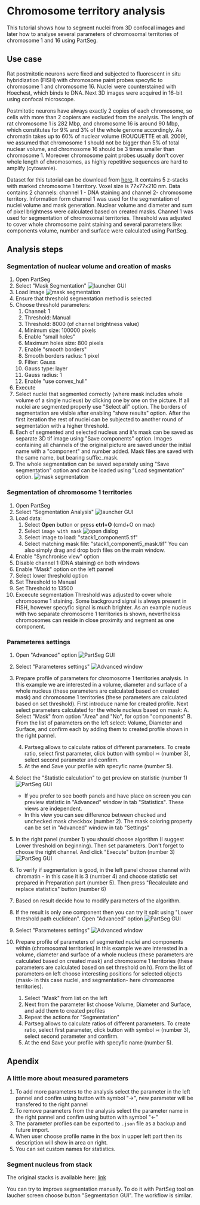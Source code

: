
# Chromosome territory analysis

This tutorial shows how to segment nuclei from 3D confocal images and later how to analyse several parameters of chromosomal territories of chromosome 1 and 16 using PartSeg.

## Use case

Rat postmitotic neurons were fixed and subjected to fluorescent in situ hybridization (FISH)
with chromosome paint probes specyfic to chromosome 1 and chromosome 16.
Nuclei were counterstained with Hoechest, which binds to DNA. Next 3D images were acquired in 16-bit using confocal microscope.

Postmitotic neurons have always exactly 2 copies of each chromosome, so cells with more than 2 copiers are excluded from the analysis.
The length of rat chromosome 1 is 282 Mbp, and chromosome 16 is around 90 Mbp, which constitutes for 9% and 3% of the whole genome accordingly.
As chromatin takes up to 60% of nuclear volume (ROUQUETTE et all. 2009), we assumed that chromosome 1
should not be bigger than 5% of total nuclear volume, and chromosome 16 should be 3 times smaller than chromosome 1.
Moreover chromosome paint probes usually don't cover whole length of chromosomes, as highly repetitive sequences are hard to amplify (cytowanie).




Dataset for this tutorial can be download from [here](http://nucleus3d.cent.uw.edu.pl/PartSeg/Downloads/A_deconv_elements.zip). It contains 5 z-stacks with marked chromosome 1 territory. Voxel size is 77x77x210 nm. Data contains 2 channels: channel 1 - DNA staining and channel 2- chromosome territory. Information form channel 1 was used for the segmentation of nuclei volume and mask generation. Nuclear volume and diameter and sum of pixel brightness were calculated based on created masks. Channel 1 was used for segmentation of chromosomal territories. Threshold was adjusted to cover whole chromosome paint staining and several parameters like: components volume, number and surface were calculated using PartSeg.

## Analysis steps

### Segmentation of nuclear volume and creation of masks

1. Open PartSeg
2. Select "Mask Segmentation"
    ![launcher GUI](./images/launcher.png)
3. Load image
    ![mask segmentation](./images/mask_segmentation.png)
4. Ensure that threshold segmentation method is selected
5. Choose threshold parameters:
    1. Channel: 1
    2. Threshold: Manual
    3. Threshold: 8000 (of channel brightness value)
    4. Minimum size: 100000 pixels
    5. Enable "small holes"
    6. Maximum holes size: 800 pixels
    7. Enable "smooth borders"
    8. Smooth borders radius: 1 pixel
    9. Filter: Gauss
    10. Gauss type: layer
    11. Gauss radius: 1
    12. Enable "use convex_hull"
6. Execute
7. Select nuclei that segmented correctly (where mask includes whole volume of a single nucleus) by clicking one by one on the picture.
If all nuclei are segmented properly use "Select all" option. The borders of segmentation are visible after enabling "show results" option.
After the first iteration the rest of nuclei can be subjected to another round of segmentation with a higher threshold.
8. Each of segmented and selected nucleus and it's mask can be saved as separate 3D tif image using "Save components" option.
Images containing all channels of the original picture are saved under the initial name with a "component" and number added. Mask files are saved with the same name, but bearing suffix:_mask.
9. The whole segmentation can be saved separately using "Save segmentation" option and can be loaded using "Load segmentation" option.
![mask segmentation](./images/mask_segmentation.png)

### Segmentation of chromosome 1 territories

1. Open PartSeg
2. Select "Segmentation Analysis"
    ![launcher GUI](./images/launcher.png)
3. Load data:
    1. Select **Open** button or press **ctrl+O** (cmd+O on mac)
    2. Select `image with mask`
    ![open dialog](images/open_file.png)
    3. Select image to load: "stack1_component5.tif"
    4. Select matching mask file: "stack1_component5_mask.tif"
You can also simply drag and drop both files on the main window.
4. Enable "Synchronise view" option
5. Disable channel 1 (DNA staining) on both windows
6. Enable "Mask" option on the left pannel
7. Select lower threshold option
8. Set Threshold to Manual
9. Set Threshold to 13500
10. Excecute segmentation
Threshold was adjusted to cover whole chromosome 1 staining. Some background signal is always present in FISH, however specyfic signal is much brighter. As an example nucleus with two separate chromosome 1 territories is shown, nevertheless chromosomes can reside in close proximity and segment as one component.
### Parameteres settings
1. Open "Advanced" option
    ![PartSeg GUI](images/main_window.png)
2. Select "Parameteres settings"
    ![Advanced window](images/advanced.png)
3. Prepare profile of parameters for chromosome 1 territories analysis.
In this example we are interested in a volume, diameter and surface of a whole nucleus (these parameters are calculated based on created mask) and chromosome 1 territories (these parameters are calculated based on set threshold).
First introduce name for created profile.
Next select parameters calculated for the whole nucleus based on mask:
A. Select "Mask" from option "Area" and "No", for option "components"
B. From the list of parameters on the left select: Volume, Diameter and Surface, and confirm each by adding them to created profile shown in the right pannel.

    4. Partseg allows to calculate ratios of different parameters. To create ratio, select first parameter, click button with symbol ∺ (number 3), select second parameter and confirm.
    5. At the end Save your profile with specyfic name (number 5).

2. Select the "Statistic calculation" to get preview on statistic (number 1)
![PartSeg GUI](images/main_window_analysis.png)
    * If you prefer to see booth panels and have place on screen you can preview statistic in
    "Advanced" window in tab "Statistics". These views are independent.
    * In this view you can see difference between checked and unchecked mask checkbox (number 2).
    The mask coloring property can be set in "Advanced" window in tab "Settings"
3. In the right panel (number 1) you should choose algorithm (I suggest Lower threshold on beginning).
Then set parameters. Don't forget to choose the right channel. And click "Execute" button (number 3)
![PartSeg GUI](images/main_window_analysis2.png)

4. To verify if segmentation is good, in the left panel choose channel with chromatin - in this case it is 3 (number 4)
and choose statistic set prepared in Preparation part (number 5). Then press "Recalculate and replace statistics"
button (number 6)

5. Based on result decide how to modify parameters of the algorithm.
6. If the result is only one component then you can try it split using "Lower threshold path euclidean".
Open "Advanced" option
    ![PartSeg GUI](images/main_window.png)
4. Select "Parameteres settings"
    ![Advanced window](images/advanced.png)
5. Prepare profile of parameters of segmented nuclei and components within (chromosomal territories)
In this example we are interested in a volume, diameter and surface of a whole nucleus (these parameters are calculated based on created mask) and chromosome 1 territories (these parameters are calculated based on set threshold on h).
From the list of parameters on left choose interesting positions for selected objects (mask- in this case nuclei, and segmentation- here chromosome territories).
    1. Select "Mask" from list on the left
    2. Next from the parameter list choose Volume, Diameter and Surface, and add them to created profiles
    3. Repeat the actions for "Segmentation"
    4. Partseg allows to calculate ratios of different parameters. To create ratio, select first parameter, click button with symbol ∺ (number 3), select second parameter and confirm.
    5. At the end Save your profile with specyfic name (number 5).


## Apendix
### A little more about measured parameters

1. To add more parameters to the analysis select the parameter in the left pannel and confim using button with symbol "→", new parameter will be transfered to the right pannel
2. To remove parameters from the analysis select the parameter name in the right pannel and confim using button with symbol "←"
3. The parameter profiles can be exported to `.json` file as a backup and future import.
4. When user choose profile name in the box in upper left part then its description will show in area on right.
5. You can set custom names for statistics.

### Segment nucleus from stack
The original stacks is available here: [link]([link](http://nucleus3d.cent.uw.edu.pl/PartSeg/Downloads/A_deconv_stack.zip))

You can try to improve segmentation manually. To do it with PartSeg tool on laucher screen choose button "Segmentation GUI". The workflow is similar.

[comment]: <> (pandoc -t html -s -o tutorial-chromosome1.html --css pandoc.css -M pagetitle:"Chromosome 1 territory analysis"  tutorial-chromosome1.md)
